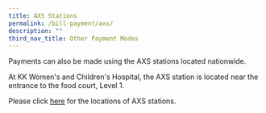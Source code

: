 ```yaml
---
title: AXS Stations
permalink: /bill-payment/axs/
description: ""
third_nav_title: Other Payment Modes
---
```



Payments can also be made using the AXS stations located nationwide.

At KK Women's and Children's Hospital, the AXS station is located near the entrance to the food court, Level 1.

Please click [here](http://www.axs.com.sg/axsStation_locations.php) for the locations of AXS stations.